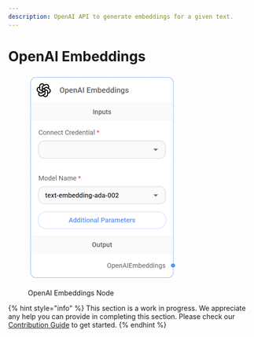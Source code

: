 ```yaml
---
description: OpenAI API to generate embeddings for a given text.
---
```


# OpenAI Embeddings

<figure><img src="../../../.gitbook/assets/image (5).png" alt="" width="305"><figcaption><p>OpenAI Embeddings Node</p></figcaption></figure>

{% hint style="info" %}
This section is a work in progress. We appreciate any help you can provide in completing this section. Please check our [Contribution Guide](https://toi500.gitbook.io/flowise-docs/contributing) to get started.
{% endhint %}
